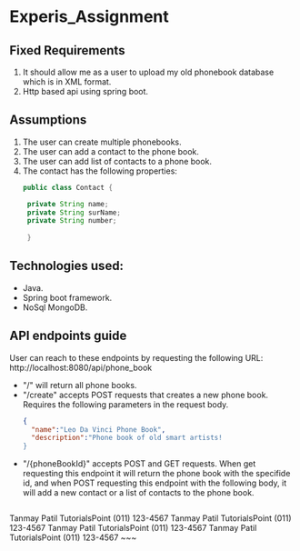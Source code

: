 # Experis_Assignment

## Fixed Requirements
1. It should allow me as a user to upload my old phonebook database which is in XML format. 
2. Http based api using spring boot.

## Assumptions
1. The user can create multiple phonebooks.
2. The user can add a contact to the phone book.
3. The user can add list of contacts to a phone book.
4. The contact has the following properties:
   ~~~java
   public class Contact {
   
    private String name;
    private String surName;
    private String number;
    
    }
    ~~~

## Technologies used:
- Java.
- Spring boot framework.
- NoSql MongoDB.


## API endpoints guide
User can reach to these endpoints by requesting the following URL: http://localhost:8080/api/phone_book
- "/" will return all phone books.
- "/create" accepts POST requests that creates a new phone book. Requires the following parameters in the request body.
   ~~~json
   {
	 "name":"Leo Da Vinci Phone Book",
	 "description":"Phone book of old smart artists!
   }
   ~~~
- "/{phoneBookId}" accepts POST and GET requests. When get requesting this endpoint it will return the phone book with the specifide id,   and when POST requesting this endpoint with the following body, it will add a new contact or a list of contacts to the phone book.
   ~~~xml
   
<contactRequests>
    <contact>
        <name>Tanmay Patil</name>
        <surname>TutorialsPoint</surname>
        <number>(011) 123-4567</number>
    </contact>
    <contact>
        <name>Tanmay Patil</name>
        <surname>TutorialsPoint</surname>
        <number>(011) 123-4567</number>
    </contact>
    <contact>
        <name>Tanmay Patil</name>
        <surname>TutorialsPoint</surname>
        <number>(011) 123-4567</number>
    </contact>
    <contact>
        <name>Tanmay Patil</name>
        <surname>TutorialsPoint</surname>
        <number>(011) 123-4567</number>
    </contact>


</contactRequests>
   ~~~
   
   
   
